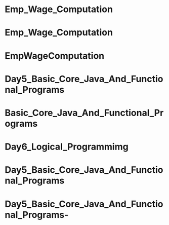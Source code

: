 # Emp_Wage_Computation
# Emp_Wage_Computation
# EmpWageComputation
# Day5_Basic_Core_Java_And_Functional_Programs
# Basic_Core_Java_And_Functional_Programs
# Day6_Logical_Programmimg
# Day5_Basic_Core_Java_And_Functional_Programs
# Day5_Basic_Core_Java_And_Functional_Programs-
